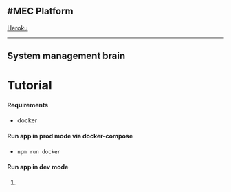 ## #MEC Platform

[Heroku](https://radiant-lowlands-54648.herokuapp.com/)

---

## System management brain

# Tutorial

#### Requirements

- docker

#### Run app in prod mode via docker-compose

- `npm run docker`

#### Run app in dev mode 

1. 